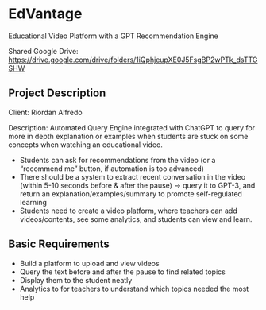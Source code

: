 # EdVantage
Educational Video Platform with a GPT Recommendation Engine

Shared Google Drive: https://drive.google.com/drive/folders/1iQphjeupXE0J5FsgBP2wPTk_dsTTGSHW

## Project Description
Client: Riordan Alfredo

Description: Automated Query Engine integrated with ChatGPT to query for more in depth explanation or examples when students are stuck on some concepts when watching an educational video. 
* Students can ask for recommendations from the video (or a “recommend me” button, if automation is too advanced)
*  There should be a system to extract recent conversation in the video (within 5-10 seconds before & after the pause) -> query it to GPT-3, and return an explanation/examples/summary to promote self-regulated learning
*  Students need to create a video platform, where teachers can add videos/contents, see some analytics, and students can view and learn.

## Basic Requirements
- Build a platform to upload and view videos
- Query the text before and after the pause to find related topics 
- Display them to the student neatly 
- Analytics to for teachers to understand which topics needed the most help
